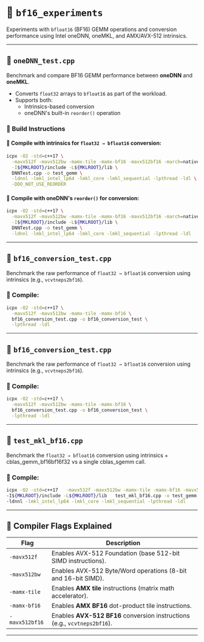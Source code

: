 # 🧪 `bf16_experiments`

Experiments with `bfloat16` (BF16) GEMM operations and conversion performance using Intel oneDNN, oneMKL, and AMX/AVX-512 intrinsics.

---

## 📄 `oneDNN_test.cpp`

Benchmark and compare BF16 GEMM performance between **oneDNN** and **oneMKL**.

- Converts `float32` arrays to `bfloat16` as part of the workload.
- Supports both:
  - Intrinsics-based conversion
  - oneDNN's built-in `reorder()` operation

### 🔧 Build Instructions

#### 🔹 Compile with intrinsics for `float32 → bfloat16` conversion:

```bash
icpx -O2 -std=c++17 \
  -mavx512f -mavx512bw -mamx-tile -mamx-bf16 -mavx512bf16 -march=native \
  -I${MKLROOT}/include -L${MKLROOT}/lib \
  DNNTest.cpp -o test_gemm \
  -ldnnl -lmkl_intel_lp64 -lmkl_core -lmkl_sequential -lpthread -ldl \
  -DDO_NOT_USE_REORDER
```

#### 🔹 Compile with oneDNN's `reorder()` for conversion:

```bash
icpx -O2 -std=c++17 \
  -mavx512f -mavx512bw -mamx-tile -mamx-bf16 -mavx512bf16 -march=native \
  -I${MKLROOT}/include -L${MKLROOT}/lib \
  DNNTest.cpp -o test_gemm \
  -ldnnl -lmkl_intel_lp64 -lmkl_core -lmkl_sequential -lpthread -ldl
```

---

## 📄 `bf16_conversion_test.cpp`

Benchmark the raw performance of `float32 → bfloat16` conversion using intrinsics (e.g., `vcvtneps2bf16`).

### 🔧 Compile:

```bash
icpx -O2 -std=c++17 \
  -mavx512f -mavx512bw -mamx-tile -mamx-bf16 \
  bf16_conversion_test.cpp -o bf16_conversion_test \
  -lpthread -ldl
```

---

## 📄 `bf16_conversion_test.cpp`

Benchmark the raw performance of `float32 → bfloat16` conversion using intrinsics (e.g., `vcvtneps2bf16`).

### 🔧 Compile:

```bash
icpx -O2 -std=c++17 \
  -mavx512f -mavx512bw -mamx-tile -mamx-bf16 \
  bf16_conversion_test.cpp -o bf16_conversion_test \
  -lpthread -ldl
```

---
## 📄 `test_mkl_bf16.cpp`

Benchmark the `float32 → bfloat16` conversion using intrinsics + cblas_gemm_bf16bf16f32 vs a single cblas_sgemm call.

### 🔧 Compile:

```bash
icpx -O2 -std=c++17   -mavx512f -mavx512bw -mamx-tile -mamx-bf16 -mavx512bf16 -march=native \
-I${MKLROOT}/include -L${MKLROOT}/lib   test_mkl_bf16.cpp -o test_gemm   \
-ldnnl -lmkl_intel_lp64 -lmkl_core -lmkl_sequential -lpthread -ldl
```
---


## 🚩 Compiler Flags Explained

| Flag              | Description |
|-------------------|-------------|
| `-mavx512f`       | Enables AVX-512 Foundation (base 512-bit SIMD instructions). |
| `-mavx512bw`      | Enables AVX-512 Byte/Word operations (8-bit and 16-bit SIMD). |
| `-mamx-tile`      | Enables **AMX tile** instructions (matrix math accelerator). |
| `-mamx-bf16`      | Enables **AMX BF16** dot-product tile instructions. |
| `-mavx512bf16`    | Enables **AVX-512 BF16** conversion instructions (e.g., `vcvtneps2bf16`). |

---




